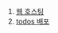 1. [웹 호스팅](https://github.com/ckdqja135/Typescript-restful-starter/blob/master/mdfile/Go/2020-10-07/Go%20-%20%EC%9B%B9%20%ED%98%B8%EC%8A%A4%ED%8C%85.md)
2. [todos 배포](https://github.com/ckdqja135/Typescript-restful-starter/blob/master/mdfile/Go/2020-10-07/todos%20%EB%B0%B0%ED%8F%AC.md)
